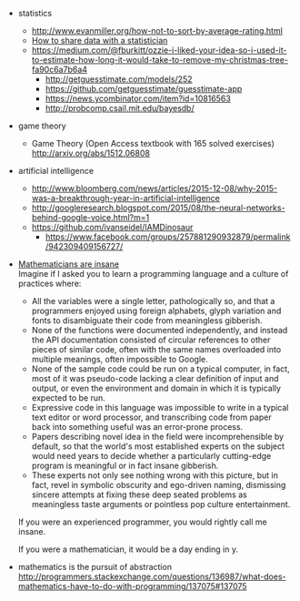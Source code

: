 - statistics
  - http://www.evanmiller.org/how-not-to-sort-by-average-rating.html
  - [How to share data with a statistician](https://github.com/jtleek/datasharing)
  - https://medium.com/@fburkitt/ozzie-i-liked-your-idea-so-i-used-it-to-estimate-how-long-it-would-take-to-remove-my-christmas-tree-fa90c6a7b6a4
    - http://getguesstimate.com/models/252
    - https://github.com/getguesstimate/guesstimate-app
    - https://news.ycombinator.com/item?id=10816563
    - http://probcomp.csail.mit.edu/bayesdb/
- game theory
  - Game Theory (Open Access textbook with 165 solved exercises) http://arxiv.org/abs/1512.06808
- artificial intelligence
  - http://www.bloomberg.com/news/articles/2015-12-08/why-2015-was-a-breakthrough-year-in-artificial-intelligence
  - http://googleresearch.blogspot.com/2015/08/the-neural-networks-behind-google-voice.html?m=1
  - https://github.com/ivanseidel/IAMDinosaur
    - https://www.facebook.com/groups/257881290932879/permalink/942309409156727/
- [Mathematicians are insane](https://twitter.com/unconed/status/678412252752519168)  
  Imagine if I asked you to learn a programming language and a culture of practices where:
  - All the variables were a single letter, pathologically so, and that a programmers enjoyed using foreign alphabets, glyph variation and fonts to disambiguate their code from meaningless gibberish.
  - None of the functions were documented independently, and instead the API documentation consisted of circular references to other pieces of similar code, often with the same names overloaded into multiple meanings, often impossible to Google.
  - None of the sample code could be run on a typical computer, in fact, most of it was pseudo-code lacking a clear definition of input and output, or even the environment and domain in which it is typically expected to be run.
  - Expressive code in this language was impossible to write in a typical text editor or word processor, and transcribing code from paper back into something useful was an error-prone process.
  - Papers describing novel idea in the field were incomprehensible by default, so that the world's most established experts on the subject would need years to decide whether a particularly cutting-edge program is meaningful or in fact insane gibberish.
  - These experts not only see nothing wrong with this picture, but in fact, revel in symbolic obscurity and ego-driven naming, dismissing sincere attempts at fixing these deep seated problems as meaningless taste arguments or pointless pop culture entertainment.  

  If you were an experienced programmer, you would rightly call me insane.  

  If you were a mathematician, it would be a day ending in y.
- mathematics is the pursuit of abstraction http://programmers.stackexchange.com/questions/136987/what-does-mathematics-have-to-do-with-programming/137075#137075
